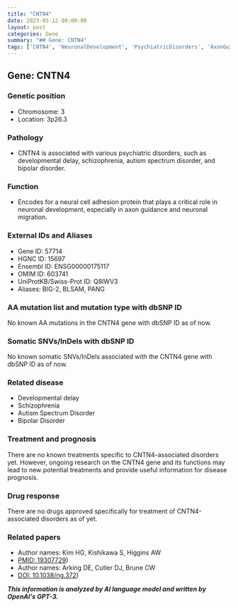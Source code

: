 ```yaml
---
title: "CNTN4"
date: 2023-05-12 00:00:00
layout: post
categories: Gene
summary: "## Gene: CNTN4"
tags: ['CNTN4', 'NeuronalDevelopment', 'PsychiatricDisorders', 'AxonGuidance', 'NeuronalMigration', 'GeneticInformation', 'DiseasePrognosis', 'DrugResponse']
---
```


## Gene: CNTN4

### Genetic position
- Chromosome: 3
- Location: 3p26.3

### Pathology
- CNTN4 is associated with various psychiatric disorders, such as developmental delay, schizophrenia, autism spectrum disorder, and bipolar disorder.

### Function
- Encodes for a neural cell adhesion protein that plays a critical role in neuronal development, especially in axon guidance and neuronal migration.

### External IDs and Aliases
- Gene ID: 57714
- HGNC ID: 15697
- Ensembl ID: ENSG00000175117
- OMIM ID: 603741
- UniProtKB/Swiss-Prot ID: Q8IWV3
- Aliases: BIG-2, BLSAM, PANG

### AA mutation list and mutation type with dbSNP ID
No known AA mutations in the CNTN4 gene with dbSNP ID as of now.

### Somatic SNVs/InDels with dbSNP ID
No known somatic SNVs/InDels associated with the CNTN4 gene with dbSNP ID as of now.

### Related disease
- Developmental delay
- Schizophrenia
- Autism Spectrum Disorder
- Bipolar Disorder

### Treatment and prognosis
There are no known treatments specific to CNTN4-associated disorders yet. However, ongoing research on the CNTN4 gene and its functions may lead to new potential treatments and provide useful information for disease prognosis.

### Drug response
There are no drugs approved specifically for treatment of CNTN4-associated disorders as of yet.

### Related papers
- Author names: Kim HG, Kishikawa S, Higgins AW
- [PMID: 19307729](https://pubmed.ncbi.nlm.nih.gov/19307729/))
- Author names: Arking DE, Cutler DJ, Brune CW
- [DOI: 10.1038/ng.372](https://www.nature.com/articles/ng.372))

**_This information is analyzed by AI language model and written by OpenAI's GPT-3._**
